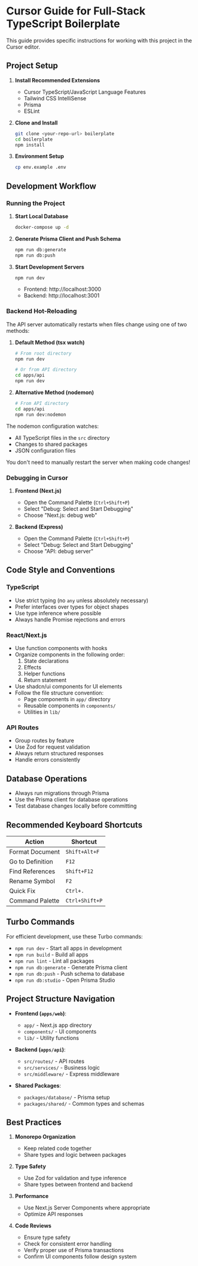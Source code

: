# Cursor Guide for Full-Stack TypeScript Boilerplate

This guide provides specific instructions for working with this project in the Cursor editor.

## Project Setup

1. **Install Recommended Extensions**

   - Cursor TypeScript/JavaScript Language Features
   - Tailwind CSS IntelliSense
   - Prisma
   - ESLint

2. **Clone and Install**

   ```bash
   git clone <your-repo-url> boilerplate
   cd boilerplate
   npm install
   ```

3. **Environment Setup**
   ```bash
   cp env.example .env
   ```

## Development Workflow

### Running the Project

1. **Start Local Database**

   ```bash
   docker-compose up -d
   ```

2. **Generate Prisma Client and Push Schema**

   ```bash
   npm run db:generate
   npm run db:push
   ```

3. **Start Development Servers**
   ```bash
   npm run dev
   ```
   - Frontend: http://localhost:3000
   - Backend: http://localhost:3001

### Backend Hot-Reloading

The API server automatically restarts when files change using one of two methods:

1. **Default Method (tsx watch)**

   ```bash
   # From root directory
   npm run dev

   # Or from API directory
   cd apps/api
   npm run dev
   ```

2. **Alternative Method (nodemon)**
   ```bash
   # From API directory
   cd apps/api
   npm run dev:nodemon
   ```

The nodemon configuration watches:

- All TypeScript files in the `src` directory
- Changes to shared packages
- JSON configuration files

You don't need to manually restart the server when making code changes!

### Debugging in Cursor

1. **Frontend (Next.js)**

   - Open the Command Palette (`Ctrl+Shift+P`)
   - Select "Debug: Select and Start Debugging"
   - Choose "Next.js: debug web"

2. **Backend (Express)**
   - Open the Command Palette (`Ctrl+Shift+P`)
   - Select "Debug: Select and Start Debugging"
   - Choose "API: debug server"

## Code Style and Conventions

### TypeScript

- Use strict typing (no `any` unless absolutely necessary)
- Prefer interfaces over types for object shapes
- Use type inference where possible
- Always handle Promise rejections and errors

### React/Next.js

- Use function components with hooks
- Organize components in the following order:
  1. State declarations
  2. Effects
  3. Helper functions
  4. Return statement
- Use shadcn/ui components for UI elements
- Follow the file structure convention:
  - Page components in `app/` directory
  - Reusable components in `components/`
  - Utilities in `lib/`

### API Routes

- Group routes by feature
- Use Zod for request validation
- Always return structured responses
- Handle errors consistently

## Database Operations

- Always run migrations through Prisma
- Use the Prisma client for database operations
- Test database changes locally before committing

## Recommended Keyboard Shortcuts

| Action           | Shortcut       |
| ---------------- | -------------- |
| Format Document  | `Shift+Alt+F`  |
| Go to Definition | `F12`          |
| Find References  | `Shift+F12`    |
| Rename Symbol    | `F2`           |
| Quick Fix        | `Ctrl+.`       |
| Command Palette  | `Ctrl+Shift+P` |

## Turbo Commands

For efficient development, use these Turbo commands:

- `npm run dev` - Start all apps in development
- `npm run build` - Build all apps
- `npm run lint` - Lint all packages
- `npm run db:generate` - Generate Prisma client
- `npm run db:push` - Push schema to database
- `npm run db:studio` - Open Prisma Studio

## Project Structure Navigation

- **Frontend (`apps/web`)**:

  - `app/` - Next.js app directory
  - `components/` - UI components
  - `lib/` - Utility functions

- **Backend (`apps/api`)**:

  - `src/routes/` - API routes
  - `src/services/` - Business logic
  - `src/middleware/` - Express middleware

- **Shared Packages**:
  - `packages/database/` - Prisma setup
  - `packages/shared/` - Common types and schemas

## Best Practices

1. **Monorepo Organization**

   - Keep related code together
   - Share types and logic between packages

2. **Type Safety**

   - Use Zod for validation and type inference
   - Share types between frontend and backend

3. **Performance**

   - Use Next.js Server Components where appropriate
   - Optimize API responses

4. **Code Reviews**
   - Ensure type safety
   - Check for consistent error handling
   - Verify proper use of Prisma transactions
   - Confirm UI components follow design system
